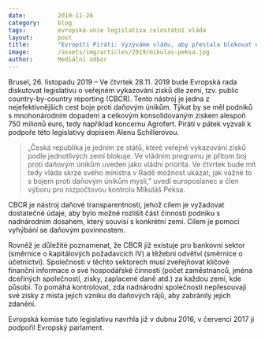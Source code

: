 ```yaml
---
date:         2019-11-26
category:     blog
tags:         evropská-unie legislativa celostátní vláda
layout:       post
title:        "Evropští Piráti: Vyzýváme vládu, aby přestala blokovat evropskou legislativu proti daňovým únikům"
image:        /assets/img/articles/2019/mikulas-peksa.jpg
author:       Mediální odbor
---
```


Brusel, 26. listopadu 2019 – Ve čtvrtek 28.11. 2019 bude Evropská rada diskutovat legislativu o veřejném vykazování zisků dle zemí, tzv. public country-by-country reporting (CBCR). Tento nástroj je jedna z nejefektivnějších cest boje proti daňovým únikům. Týkat by se měl podniků s mnohonárodním dopadem a celkovým konsolidovaným ziskem alespoň 750 milionů euro, tedy například koncernu Agrofert. Piráti v pátek vyzvali k podpoře této legislativy dopisem Alenu Schillerovou.

> „Česká republika je jedním ze států, které veřejné vykazování zisků podle jednotlivých zemí blokuje. Ve vládním programu je přitom boj proti daňovým únikům uveden jako vládní priorita. Ve čtvrtek bude mít tedy vláda skrze svého ministra v Radě možnost ukázat, jak vážně to s bojem proti daňovým únikům myslí,” uvedl europoslanec a člen výboru pro rozpočtovou kontrolu Mikuláš Peksa.

CBCR je nástroj daňové transparentnosti, jehož cílem je vyžadovat dostatečné údaje, aby bylo možné rozlišit část činnosti podniku s nadnárodním dosahem, který souvisí s konkrétní zemí. Cílem je pomoci vyhýbání se daňovým povinnostem.

Rovněž je důležité poznamenat, že CBCR již existuje pro bankovní sektor (směrnice o kapitálových požadavcích IV) a těžební odvětví (směrnice o účetnictví). Společnosti v těchto sektorech musí zveřejňovat klíčové finanční informace o své hospodářské činnosti (počet zaměstnanců, jména dceřiných společností, zisky, zaplacené daně atd.) za každou zemi, kde působí. To pomáhá kontrolovat, zda nadnárodní společnosti nepřesouvají své zisky z místa jejich vzniku do daňových rájů, aby zabránily jejich zdanění.

Evropská komise tuto legislativu navrhla již v dubnu 2016, v červenci 2017 ji podpořil Evropský parlament.
